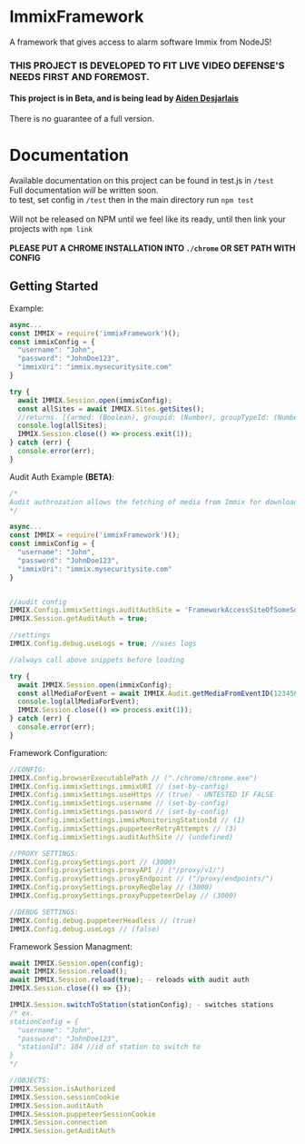 # ImmixFramework
A framework that gives access to alarm software Immix from NodeJS!

### THIS PROJECT IS DEVELOPED TO FIT LIVE VIDEO DEFENSE'S NEEDS FIRST AND FOREMOST.
#### This project is in Beta, and is being lead by [Aiden Desjarlais](https://github.com/aidendesjarlais)
There is no guarantee of a full version.


# Documentation
Available documentation on this project can be found in test.js in ```/test```
<br> Full documentation *will* be written soon.
<br> to test, set config in ```/test``` then in the main directory run ```npm test```
<br>
<br>
Will not be released on NPM until we feel like its ready, until then link your projects with ```npm link```
<br>
<br>
**PLEASE PUT A CHROME INSTALLATION INTO ```./chrome``` OR SET PATH WITH CONFIG**
## Getting Started
Example:
```js
async...
const IMMIX = require('immixFramework')();
const immixConfig = {
  "username": "John",
  "password": "JohnDoe123",
  "immixUri": "immix.mysecuritysite.com"
}

try {
  await IMMIX.Session.open(immixConfig);
  const allSites = await IMMIX.Sites.getSites();
  //returns. [{armed: (Boolean), groupid: (Number), groupTypeId: (Number), isdisabled : (Boolean), title: (String)}]
  console.log(allSites);
  IMMIX.Session.close(() => process.exit(1));
} catch (err) {
  console.error(err);
}
```
Audit Auth Example **(BETA)**:
```js
/*
Audit authrozation allows the fetching of media from Immix for downloading
*/

async...
const IMMIX = require('immixFramework')();
const immixConfig = {
  "username": "John",
  "password": "JohnDoe123",
  "immixUri": "immix.mysecuritysite.com"
}


//audit config
IMMIX.Config.immixSettings.auditAuthSite = 'FrameworkAccessSiteOfSomeSort'; //a site the framework can use to get auth, preferably make a site meant for it, and put its name here
IMMIX.Session.getAuditAuth = true;

//settings
IMMIX.Config.debug.useLogs = true; //uses logs

//always call above snippets before loading

try {
  await IMMIX.Session.open(immixConfig);
  const allMediaForEvent = await IMMIX.Audit.getMediaFromEventID(1234567)
  console.log(allMediaForEvent);
  IMMIX.Session.close(() => process.exit(1));
} catch (err) {
  console.error(err);
}
```
Framework Configuration:
```js
//CONFIG:
IMMIX.Config.browserExecutablePath // ("./chrome/chrome.exe")
IMMIX.Config.immixSettings.immixURI // (set-by-config)
IMMIX.Config.immixSettings.useHttps // (true) - UNTESTED IF FALSE
IMMIX.Config.immixSettings.username // (set-by-config)
IMMIX.Config.immixSettings.password // (set-by-config)
IMMIX.Config.immixSettings.immixMonitoringStationId // (1)
IMMIX.Config.immixSettings.puppeteerRetryAttempts // (3)
IMMIX.Config.immixSettings.auditAuthSite // (undefined)

//PROXY SETTINGS:
IMMIX.Config.proxySettings.port // (3000)
IMMIX.Config.proxySettings.proxyAPI // ("/proxy/v1/")
IMMIX.Config.proxySettings.proxyEndpoint // ("/proxy/endpoints/")
IMMIX.Config.proxySettings.proxyReqDelay // (3000)
IMMIX.Config.proxySettings.proxyPuppeteerDelay // (3000)

//DEBUG SETTINGS:
IMMIX.Config.debug.puppeteerHeadless // (true)
IMMIX.Config.debug.useLogs // (false)
```
Framework Session Managment:
```js
await IMMIX.Session.open(config);
await IMMIX.Session.reload();
await IMMIX.Session.reload(true); - reloads with audit auth
IMMIX.Session.close(() => {});

IMMIX.Session.switchToStation(stationConfig); - switches stations
/* ex.
stationConfig = {
  "username": "John",
  "password": "JohnDoe123",
  "stationId": 104 //id of station to switch to
}
*/

//OBJECTS:
IMMIX.Session.isAuthorized
IMMIX.Session.sessionCookie
IMMIX.Session.auditAuth
IMMIX.Session.puppeteerSessionCookie
IMMIX.Session.connection
IMMIX.Session.getAuditAuth

```


